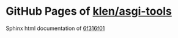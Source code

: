 GitHub Pages of [klen/asgi-tools](https://github.com/klen/asgi-tools.git)
===
Sphinx html documentation of [6f316f01](https://github.com/klen/asgi-tools/tree/6f316f01d7a4b8893518f85bf0df9173f28280d7)
